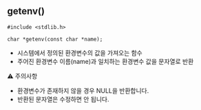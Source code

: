 ## getenv()
```
#include <stdlib.h>

char *getenv(const char *name);
```
- 시스템에서 정의된 환경변수의 값을 가져오는 함수
- 주어진 환경변수 이름(name)과 일치하는 환경변수 값을 문자열로 반환

⚠️ 주의사항
- 환경변수가 존재하지 않을 경우 NULL을 반환합니다.
- 반환된 문자열은 수정하면 안 됩니다.
